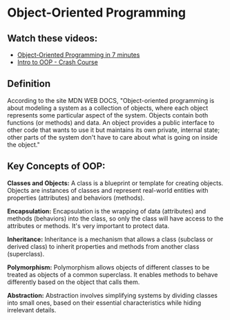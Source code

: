 # Object-Oriented Programming

## Watch these videos:
- [Object-Oriented Programming in 7 minutes ](https://youtu.be/pTB0EiLXUC8?si=-STr9uc1cBv7cg5m)
- [Intro to OOP - Crash Course](https://youtu.be/SiBw7os-_zI?si=iTBhJE6ybZQHMzfx)

## Definition

According to the site MDN WEB DOCS, "Object-oriented programming is about modeling a system as a collection of objects, where each object represents some particular aspect of the system. Objects contain both functions (or methods) and data. An object provides a public interface to other code that wants to use it but maintains its own private, internal state; other parts of the system don't have to care about what is going on inside the object."

## Key Concepts of OOP:

**Classes and Objects:** A class is a blueprint or template for creating objects. Objects are instances of classes and represent real-world entities with properties (attributes) and behaviors (methods).

**Encapsulation:** Encapsulation is the wrapping of data (attributes) and methods (behaviors) into the class, so only the class will have access to the attributes or methods. It's very important to protect data.

**Inheritance:** Inheritance is a mechanism that allows a class (subclass or derived class) to inherit properties and methods from another class (superclass).

**Polymorphism:** Polymorphism allows objects of different classes to be treated as objects of a common superclass. It enables methods to behave differently based on the object that calls them.

**Abstraction:** Abstraction involves simplifying systems by dividing classes into small ones, based on their essential characteristics while hiding irrelevant details.

